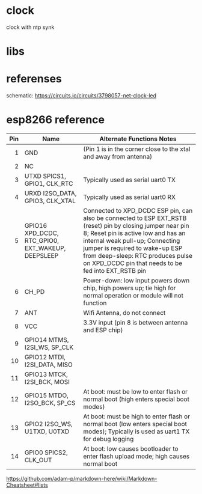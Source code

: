 # clock
clock with ntp synk

# libs

# referenses
schematic: https://circuits.io/circuits/3798057-net-clock-led

# esp8266 reference
Pin |       Name	           | Alternate Functions	Notes
---:| --- | ---
1|	GND|		(Pin 1 is in the corner close to the xtal and away from antenna)
2|	NC|		
3|	UTXD	SPICS1, GPIO1, CLK_RTC|	Typically used as serial uart0 TX
4|	URXD	I2SO_DATA, GPIO3, CLK_XTAL|	Typically used as serial uart0 RX
5|	GPIO16	XPD_DCDC, RTC_GPIO0, EXT_WAKEUP, DEEPSLEEP|	Connected to XPD_DCDC ESP pin, can also be connected to ESP EXT_RSTB (reset) pin by closing jumper near pin 8; Reset pin is active low and has an internal weak pull-up; Connecting jumper is required to wake-up ESP from deep-sleep: RTC produces pulse on XPD_DCDC pin that needs to be fed into EXT_RSTB pin
6|	CH_PD|		Power-down: low input powers down chip, high powers up; tie high for normal operation or module will not function
7|	ANT|		Wifi Antenna, do not connect
8|	VCC|		3.3V input (pin 8 is between antenna and ESP chip)
9|	GPIO14	MTMS, I2SI_WS, SP_CLK	|
10|	GPIO12	MTDI, I2SI_DATA, MISO	|
11|	GPIO13	MTCK, I2SI_BCK, MOSI	|
12|	GPIO15	MTDO, I2SO_BCK, SP_CS|	At boot: must be low to enter flash or normal boot (high enters special boot modes)
13|	GPIO2	I2SO_WS, U1TXD, U0TXD|	At boot: must be high to enter flash or normal boot (low enters special boot modes); Typically is used as uart1 TX for debug logging
14|	GPIO0	SPICS2, CLK_OUT|	At boot: low causes bootloader to enter flash upload mode; high causes normal boot



https://github.com/adam-p/markdown-here/wiki/Markdown-Cheatsheet#lists
